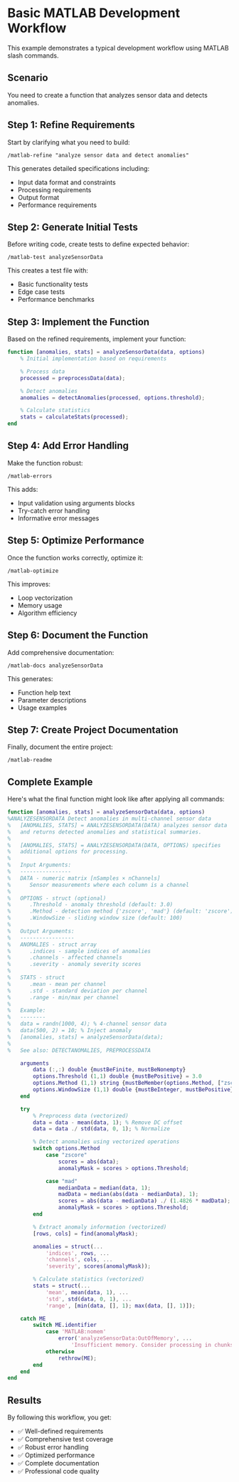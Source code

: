 # Basic MATLAB Development Workflow

This example demonstrates a typical development workflow using MATLAB slash commands.

## Scenario

You need to create a function that analyzes sensor data and detects anomalies.

## Step 1: Refine Requirements

Start by clarifying what you need to build:

```
/matlab-refine "analyze sensor data and detect anomalies"
```

This generates detailed specifications including:
- Input data format and constraints
- Processing requirements
- Output format
- Performance requirements

## Step 2: Generate Initial Tests

Before writing code, create tests to define expected behavior:

```
/matlab-test analyzeSensorData
```

This creates a test file with:
- Basic functionality tests
- Edge case tests
- Performance benchmarks

## Step 3: Implement the Function

Based on the refined requirements, implement your function:

```matlab
function [anomalies, stats] = analyzeSensorData(data, options)
    % Initial implementation based on requirements

    % Process data
    processed = preprocessData(data);

    % Detect anomalies
    anomalies = detectAnomalies(processed, options.threshold);

    % Calculate statistics
    stats = calculateStats(processed);
end
```

## Step 4: Add Error Handling

Make the function robust:

```
/matlab-errors
```

This adds:
- Input validation using arguments blocks
- Try-catch error handling
- Informative error messages

## Step 5: Optimize Performance

Once the function works correctly, optimize it:

```
/matlab-optimize
```

This improves:
- Loop vectorization
- Memory usage
- Algorithm efficiency

## Step 6: Document the Function

Add comprehensive documentation:

```
/matlab-docs analyzeSensorData
```

This generates:
- Function help text
- Parameter descriptions
- Usage examples

## Step 7: Create Project Documentation

Finally, document the entire project:

```
/matlab-readme
```

## Complete Example

Here's what the final function might look like after applying all commands:

```matlab
function [anomalies, stats] = analyzeSensorData(data, options)
%ANALYZESENSORDATA Detect anomalies in multi-channel sensor data
%   [ANOMALIES, STATS] = ANALYZESENSORDATA(DATA) analyzes sensor data
%   and returns detected anomalies and statistical summaries.
%
%   [ANOMALIES, STATS] = ANALYZESENSORDATA(DATA, OPTIONS) specifies
%   additional options for processing.
%
%   Input Arguments:
%   ----------------
%   DATA - numeric matrix [nSamples × nChannels]
%      Sensor measurements where each column is a channel
%
%   OPTIONS - struct (optional)
%      .Threshold - anomaly threshold (default: 3.0)
%      .Method - detection method {'zscore', 'mad'} (default: 'zscore')
%      .WindowSize - sliding window size (default: 100)
%
%   Output Arguments:
%   -----------------
%   ANOMALIES - struct array
%      .indices - sample indices of anomalies
%      .channels - affected channels
%      .severity - anomaly severity scores
%
%   STATS - struct
%      .mean - mean per channel
%      .std - standard deviation per channel
%      .range - min/max per channel
%
%   Example:
%   --------
%   data = randn(1000, 4); % 4-channel sensor data
%   data(500, 2) = 10; % Inject anomaly
%   [anomalies, stats] = analyzeSensorData(data);
%
%   See also: DETECTANOMALIES, PREPROCESSDATA

    arguments
        data (:,:) double {mustBeFinite, mustBeNonempty}
        options.Threshold (1,1) double {mustBePositive} = 3.0
        options.Method (1,1) string {mustBeMember(options.Method, ["zscore", "mad"])} = "zscore"
        options.WindowSize (1,1) double {mustBeInteger, mustBePositive} = 100
    end

    try
        % Preprocess data (vectorized)
        data = data - mean(data, 1); % Remove DC offset
        data = data ./ std(data, 0, 1); % Normalize

        % Detect anomalies using vectorized operations
        switch options.Method
            case "zscore"
                scores = abs(data);
                anomalyMask = scores > options.Threshold;

            case "mad"
                medianData = median(data, 1);
                madData = median(abs(data - medianData), 1);
                scores = abs(data - medianData) ./ (1.4826 * madData);
                anomalyMask = scores > options.Threshold;
        end

        % Extract anomaly information (vectorized)
        [rows, cols] = find(anomalyMask);

        anomalies = struct(...
            'indices', rows, ...
            'channels', cols, ...
            'severity', scores(anomalyMask));

        % Calculate statistics (vectorized)
        stats = struct(...
            'mean', mean(data, 1), ...
            'std', std(data, 0, 1), ...
            'range', [min(data, [], 1); max(data, [], 1)]);

    catch ME
        switch ME.identifier
            case 'MATLAB:nomem'
                error('analyzeSensorData:OutOfMemory', ...
                    'Insufficient memory. Consider processing in chunks.');
            otherwise
                rethrow(ME);
        end
    end
end
```

## Results

By following this workflow, you get:
- ✅ Well-defined requirements
- ✅ Comprehensive test coverage
- ✅ Robust error handling
- ✅ Optimized performance
- ✅ Complete documentation
- ✅ Professional code quality